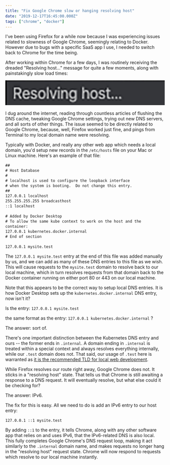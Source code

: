 ```yaml
---
title: "Fix Google Chrome slow or hanging resolving host"
date: "2019-12-17T16:45:00.000Z"
tags: ["chrome", "docker"]
---
```


I've been using Firefox for a while now because I was experiencing issues related to slowness of Google Chrome, seemingly relating to Docker. However due to bugs with a specific SaaS app I use, I needed to switch back to Chrome for the time being.

After working within Chrome for a few days, I was routinely receiving the dreaded "Resolving host..." message for quite a few moments, along with painstakingly slow load times:

![Resolving Host...](resolving-host.png)

I dug around the internet, reading through countless articles of flushing the DNS cache, tweaking Google Chrome settings, trying out new DNS servers, and all sorts of other things. The issue seemed to be directly related to Google Chrome, because, well, Firefox worked just fine, and pings from Terminal to my local domain name were resolving.

Typically with Docker, and really any other web app which needs a local domain, you'd setup new records in the `/etc/hosts` file on your Mac or Linux machine. Here's an example of that file:

```plain
##
# Host Database
#
# localhost is used to configure the loopback interface
# when the system is booting.  Do not change this entry.
##
127.0.0.1 localhost
255.255.255.255 broadcasthost
::1 localhost

# Added by Docker Desktop
# To allow the same kube context to work on the host and the container:
127.0.0.1 kubernetes.docker.internal
# End of section

127.0.0.1 mysite.test
```

The `127.0.0.1 mysite.test` entry at the end of this file was added manually by us, and we can add as many of these DNS entries to this file as we wish. This will cause requests to the `mysite.test` domain to resolve back to our local machine, which in turn resolves requests from that domain back to the Docker container running on either port 80 or 443 on our local machine.

Note that this appears to be the correct way to setup local DNS entries. It is how Docker Desktop sets up the `kubernetes.docker.internal` DNS entry, now isn't it?

Is the entry: `127.0.0.1 mysite.test`

the same format as the entry: `127.0.0.1 kubernetes.docker.internal` ?

The answer: sort of.

There's one important distinction between the Kubernetes DNS entry and ours -- the former ends in `.internal`. A domain ending in `.internal` is treated within a special context and always resolves everything internally, while our `.test` domain does not. That said, our usage of `.test` here is warranted as <a href="https://en.wikipedia.org/wiki/.test" target="_blank">it is the recommended TLD for local web development</a>.

While Firefox resolves our route right away, Google Chrome does not. It sticks in a "resolving host" state. That tells us that Chrome is still awaiting a response to a DNS request. It will eventually resolve, but what else could it be checking for?

The answer: IPv6.

The fix for this is easy. All we need to do is add an IPv6 entry to our host entry:

```plain
127.0.0.1 ::1 mysite.test
```

By adding `::1` to the entry, it tells Chrome, along with any other software app that relies on and uses IPv6, that the IPv6-related DNS is also local. This fully completes Google Chrome's DNS request loop, making it act similarly to the `.internal` domain name, and makes requests no longer hang in the "resolving host" request state. Chrome will now respond to requests which resolve to our local machine instantly.
